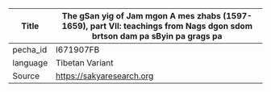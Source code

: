 |Title | The gSan yig of Jam mgon A mes zhabs (1597-1659), part VII: teachings from Nags dgon sdom brtson dam pa sByin pa grags pa 
| --- | --- 
|pecha_id | I671907FB
|language | Tibetan Variant
|Source | https://sakyaresearch.org